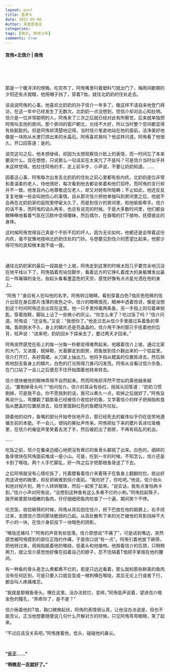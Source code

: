 ```yaml
---
layout: post
title: 鱼骨头
date: 2022-05-06
Author: 来盘茴香豆
categories: 
tags: [侑北, 排球少年]
comments: true
--- 
```


#### 宫侑×北信介 | 病侑


<br/><br/><br/>



 

 

 

那是一个暖洋洋的傍晚。吃完布丁，阿侑嘴里叼着塑料勺就出门了，梅雨间歇期的夕阳还有点晃眼，他用帽子挡了，穿着T恤，就往北奶奶的住处走去。

该说说阿侑的心事。他喜欢北奶奶的孙子信介一年多了。像这样不请自来地登门拜访，在这一年中已经发生了无数次。北奶奶一点没想到，但信介却对此心知肚明。信介是一位非常聪明的人，阿侑来了三次之后就已经对此有所察觉，后来就单独把阿侑叫去他的房间。那个房间的窗户朝北，光线不大好，所以当时整个空间都显得有些脏脏的。但是阿侑却清楚地记得，当时信介笔直地站在他的面前，洁净美好地像是一块刚从水里打捞出来的水晶石。阿侑喜欢我吗？他这样问道。阿侑看了他很久，开口回答道：是的。

说完这句之后，他本想继续，却因为太想观察信介脸上的表情，而一时间忘了本来要说什么。现在想想，只说那么一句话实在太突兀了不是吗？可是信介当时似乎并未这样觉得。他拉住阿侑的手，走上前半步，小声说，不要让奶奶知道。……

因着这心事，阿侑每次出发去北奶奶的住处之前心里都有些内疚。北奶奶是位非常和善温柔的老人，待他很好，每次看到他去都会笑着和他打招呼。而阿侑的言行却并不一致。他发自内心地尊敬这位老人，却又对她有所隐瞒；不止如此，他还反反复复地做一些会叫她伤心的事情。自从那次信介把他单独叫到房间里之后，他就不会再在北奶奶家的庭院里停留太久了，而是到信介的房间里，和他偷偷牵手。信介的话不多，而阿侑的话头再多，也总有说完的时候。于是大多数时间里，他们都会眼睁睁地看着气氛在沉默中变得暧昧，然后偶尔，在昏暗的灯下接吻，抚摸彼此的身体。

这时候阿侑觉得自己真是个不折不扣的坏人。因为无论如何，他都还是会带着这份内疚，毫不犹豫地按响北奶奶住处的门铃。与想要见到信介的愿望比起来，他那少得可怜的良知根本就不值一提。

<br/>

通往北奶奶家的最后一段路是个上坡。阿侑走到这里的时候太阳几乎要完全地沉没在地平线以下了。阿侑插着兜站住脚步，看着远方的它挣扎着庞大的身躯爆发出最后一阵璀璨的金光，抬起头看看墨蓝色的天空，感觉好像有点点星光洒在他的身上。

“阿侑？”身后有人在叫他的名字。阿侑转过眼睛，看到穿着白色T恤灰色短裤的信介出现在身后那片浅薄的夜色之中。信介的眼睛很亮，眼神中透着惊讶，像是没想到这个时间阿侑还会出现在这里。他一只手里拎着两条鱼，另一手指上则勾着串钥匙，穿着拖鞋，脚趾上沾了一些微小的灰尘。“你怎么来了？吃过饭了吗？”信介问道。阿侑说：“还没有。”又说：“我想你了。”他走过去从信介手里接过系着鱼的草绳。鱼刚脱水不久，身上的鳞片还是亮晶晶的。信介用干净的那只手抚着他的后背，轻声说：“进来吧，奶奶回乡下探亲去了，要过两天才回来。”

阿侑突然感觉在街上的每一分每一秒都变得难熬起来。他跟着信介上坡，通过北家的大门，又进屋，脱掉鞋，光着脚走到厨房，把鱼放到信介翻出来的一个铝盆里。信介打开灯，系好围裙，从刀架上抽出刀。他将手指从鳃盖的位置抠进去，然后熟练地刮去鱼身上的鳞片。白色的灯光照得刀身闪闪发亮。阿侑从没看过信介杀鱼，在门口站了一会儿之后便忍不住开始围着他转来转去。

信介很快被他的眼神弄得不自然起来。然而阿侑却浑然不觉似的离他越来越近。“要剔掉骨头吗？”他问信介。信介的耳朵有些红，摇摇头回答道：“奶奶习惯剔掉，可是我不会。你不愿挑刺的话，我可以煮久一点，软掉之后就好了。”阿侑没再说什么，弯腰戳了戳那条已经被信介收拾好的鱼，又学着信介的样子把拇指和食指从腮盖的位置抠进去，掐住里面鲜红色的鱼鳃往外拉扯。

随着他的动作，鱼嘴的部分开始夸张地开合，那已经死去的躯体似乎仍在徒劳地遵循生前的本能。不一会儿，很钝的撕扯声传来。阿侑把扯下来的腮片丢进垃圾桶里，在信介的催促声里笑着去洗了手，然后被赶出了厨房，不再有捣乱的机会。

……

吃饭之前，信介在餐桌边细心地把没有煮烂的鱼骨头都挑了出来。白色的，细碎的鱼骨很快在阿侑面前堆成一座小山。可是，吃到一半的时候，不知怎么，信介还是卡到了喉咙。两个人手忙脚乱，好一阵之后才把那根鱼骨送了下去。

之后阿侑就没有心情吃饭了，托着腮看着信介夹着筷子在鱼身上翻翻捡捡，挑出好肉送进他的碗里，却反把碗推到信介面前。“我吃好了，你吃吧。”他说。信介抬头和他对视片刻，两个人转转眼珠，然后一起笑了起来。“说实话，我有点害怕再卡到，”信介小声对阿侑说，“没想到这种鱼有这么多煮不烂的小刺。”阿侑拾起筷子，拨开碗里那块细嫩的鱼肉，仔仔细细把鱼肉检查了一个遍，期间笑个不停。

吃完饭，收拾碗筷的时候，阿侑从背后抱住信介，把下巴放在他的肩膀上，右手绕过来，去摸信介颈间那块脆弱的凸起。从高处散布下来的光芒被他的背影挡掉不大不小的一块，在信介身前投下一块暗色的阴影。

“喉咙还痛吗？”阿侑的声音有些低落。信介原想说“不痛了”，可是话到嘴边，突然感觉被阿侑摸到的部位正隐约作痛，于是改口说“有一点”。阿侑引着他放下碗筷，把他转过来，用拇指抵着他的喉结，低着头和他接吻。他按着信介的后颈，只稍稍用力，就让信介感觉他好像在掐着自己的脖子，忍不住隔着T恤把手掌按在他的腰间。

有一种鱼的骨头是怎么煮都煮不烂的，若是只远远看着，那么就和那些鲜美的鱼肉没有任何区别，可是只要入口就会变成一根刺横在喉咙，其后无论上行或者下行，都会叫人疼痛难忍。

“我就是那根鱼骨头。横在这里。没办法软烂，变碎。”阿侑低声说着，望进信介暗金色的瞳孔，“弄疼你了，是不是？”

信介揪着他的T恤，胸口微微起伏。阿侑的表情很认真，让他没办法说是，但也不能否认。正当他想要随便说几句什么开解对方的时候，只见阿侑弯弯眼睛，笑了起来。

“不过应该没关系吧。”阿侑搂着他，低头，碰碰他的鼻尖。

<br/>

**“反正……”**

**“稍微忍一忍就好了。”**

<br/><br/><br/>



